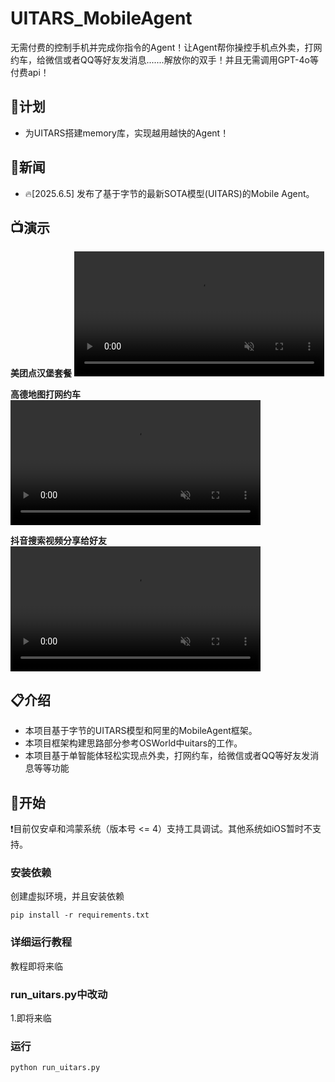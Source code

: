# UITARS_MobileAgent
无需付费的控制手机并完成你指令的Agent！让Agent帮你操控手机点外卖，打网约车，给微信或者QQ等好友发消息.......解放你的双手！并且无需调用GPT-4o等付费api！

## 📢计划
* 为UITARS搭建memory库，实现越用越快的Agent！

## 📢新闻
* 🔥[2025.6.5] 发布了基于字节的最新SOTA模型(UITARS)的Mobile Agent。

## 📺演示
**美团点汉堡套餐**
<video src="https://private-user-images.githubusercontent.com/151722450/451905009-7f8e3e4f-e532-400b-8fb5-cb9f77db7a5d.mp4?jwt=eyJhbGciOiJIUzI1NiIsInR5cCI6IkpXVCJ9.eyJpc3MiOiJnaXRodWIuY29tIiwiYXVkIjoicmF3LmdpdGh1YnVzZXJjb250ZW50LmNvbSIsImtleSI6ImtleTUiLCJleHAiOjE3NDkxMzI0NjAsIm5iZiI6MTc0OTEzMjE2MCwicGF0aCI6Ii8xNTE3MjI0NTAvNDUxOTA1MDA5LTdmOGUzZTRmLWU1MzItNDAwYi04ZmI1LWNiOWY3N2RiN2E1ZC5tcDQ_WC1BbXotQWxnb3JpdGhtPUFXUzQtSE1BQy1TSEEyNTYmWC1BbXotQ3JlZGVudGlhbD1BS0lBVkNPRFlMU0E1M1BRSzRaQSUyRjIwMjUwNjA1JTJGdXMtZWFzdC0xJTJGczMlMkZhd3M0X3JlcXVlc3QmWC1BbXotRGF0ZT0yMDI1MDYwNVQxNDAyNDBaJlgtQW16LUV4cGlyZXM9MzAwJlgtQW16LVNpZ25hdHVyZT1hMDEyZjcyZDdlZjE1ODA1MmVlMzNmNTcwMDEwMWU0MDE2N2E0NmU0OTA2ZjRlODlhZTJhNmRhMGQwZTYzYjllJlgtQW16LVNpZ25lZEhlYWRlcnM9aG9zdCJ9.mK1x1fqOJ_6Kgo3IuDr4rkxZLqXphRi1s7SH_kKRmFI" data-canonical-src="https://private-user-images.githubusercontent.com/151722450/451905009-7f8e3e4f-e532-400b-8fb5-cb9f77db7a5d.mp4?jwt=eyJhbGciOiJIUzI1NiIsInR5cCI6IkpXVCJ9.eyJpc3MiOiJnaXRodWIuY29tIiwiYXVkIjoicmF3LmdpdGh1YnVzZXJjb250ZW50LmNvbSIsImtleSI6ImtleTUiLCJleHAiOjE3NDkxMzI0NjAsIm5iZiI6MTc0OTEzMjE2MCwicGF0aCI6Ii8xNTE3MjI0NTAvNDUxOTA1MDA5LTdmOGUzZTRmLWU1MzItNDAwYi04ZmI1LWNiOWY3N2RiN2E1ZC5tcDQ_WC1BbXotQWxnb3JpdGhtPUFXUzQtSE1BQy1TSEEyNTYmWC1BbXotQ3JlZGVudGlhbD1BS0lBVkNPRFlMU0E1M1BRSzRaQSUyRjIwMjUwNjA1JTJGdXMtZWFzdC0xJTJGczMlMkZhd3M0X3JlcXVlc3QmWC1BbXotRGF0ZT0yMDI1MDYwNVQxNDAyNDBaJlgtQW16LUV4cGlyZXM9MzAwJlgtQW16LVNpZ25hdHVyZT1hMDEyZjcyZDdlZjE1ODA1MmVlMzNmNTcwMDEwMWU0MDE2N2E0NmU0OTA2ZjRlODlhZTJhNmRhMGQwZTYzYjllJlgtQW16LVNpZ25lZEhlYWRlcnM9aG9zdCJ9.mK1x1fqOJ_6Kgo3IuDr4rkxZLqXphRi1s7SH_kKRmFI" controls="controls" muted="muted" class="d-block rounded-bottom-2 border-top width-fit" style="max-height:640px; min-height: 200px">

  </video>

**高德地图打网约车**
<video src="https://private-user-images.githubusercontent.com/151722450/451910615-82870f79-3cf9-4fe7-9b78-a91e7e86f59c.mp4?jwt=eyJhbGciOiJIUzI1NiIsInR5cCI6IkpXVCJ9.eyJpc3MiOiJnaXRodWIuY29tIiwiYXVkIjoicmF3LmdpdGh1YnVzZXJjb250ZW50LmNvbSIsImtleSI6ImtleTUiLCJleHAiOjE3NDkxMzIyNDcsIm5iZiI6MTc0OTEzMTk0NywicGF0aCI6Ii8xNTE3MjI0NTAvNDUxOTEwNjE1LTgyODcwZjc5LTNjZjktNGZlNy05Yjc4LWE5MWU3ZTg2ZjU5Yy5tcDQ_WC1BbXotQWxnb3JpdGhtPUFXUzQtSE1BQy1TSEEyNTYmWC1BbXotQ3JlZGVudGlhbD1BS0lBVkNPRFlMU0E1M1BRSzRaQSUyRjIwMjUwNjA1JTJGdXMtZWFzdC0xJTJGczMlMkZhd3M0X3JlcXVlc3QmWC1BbXotRGF0ZT0yMDI1MDYwNVQxMzU5MDdaJlgtQW16LUV4cGlyZXM9MzAwJlgtQW16LVNpZ25hdHVyZT1mMjA3OGZlMzM3MzJhNWY0MjgwMmViZWFjMmE0OTAzMTYyZDk5OWIzNTJlNzY0MzA0YTlhNjY2ODkzYTIyODJiJlgtQW16LVNpZ25lZEhlYWRlcnM9aG9zdCJ9.RluoXd4TiyPpRU8hKzMoM1JeOUJbu0LMxnZo3V5FatQ" data-canonical-src="https://private-user-images.githubusercontent.com/151722450/451910615-82870f79-3cf9-4fe7-9b78-a91e7e86f59c.mp4?jwt=eyJhbGciOiJIUzI1NiIsInR5cCI6IkpXVCJ9.eyJpc3MiOiJnaXRodWIuY29tIiwiYXVkIjoicmF3LmdpdGh1YnVzZXJjb250ZW50LmNvbSIsImtleSI6ImtleTUiLCJleHAiOjE3NDkxMzIyNDcsIm5iZiI6MTc0OTEzMTk0NywicGF0aCI6Ii8xNTE3MjI0NTAvNDUxOTEwNjE1LTgyODcwZjc5LTNjZjktNGZlNy05Yjc4LWE5MWU3ZTg2ZjU5Yy5tcDQ_WC1BbXotQWxnb3JpdGhtPUFXUzQtSE1BQy1TSEEyNTYmWC1BbXotQ3JlZGVudGlhbD1BS0lBVkNPRFlMU0E1M1BRSzRaQSUyRjIwMjUwNjA1JTJGdXMtZWFzdC0xJTJGczMlMkZhd3M0X3JlcXVlc3QmWC1BbXotRGF0ZT0yMDI1MDYwNVQxMzU5MDdaJlgtQW16LUV4cGlyZXM9MzAwJlgtQW16LVNpZ25hdHVyZT1mMjA3OGZlMzM3MzJhNWY0MjgwMmViZWFjMmE0OTAzMTYyZDk5OWIzNTJlNzY0MzA0YTlhNjY2ODkzYTIyODJiJlgtQW16LVNpZ25lZEhlYWRlcnM9aG9zdCJ9.RluoXd4TiyPpRU8hKzMoM1JeOUJbu0LMxnZo3V5FatQ" controls="controls" muted="muted" class="d-block rounded-bottom-2 border-top width-fit" style="max-height:640px; min-height: 200px">

  </video>

**抖音搜索视频分享给好友**
<video src="https://private-user-images.githubusercontent.com/151722450/451904185-a4ecd63e-f412-4121-bf4e-9bed8f291e8f.mp4?jwt=eyJhbGciOiJIUzI1NiIsInR5cCI6IkpXVCJ9.eyJpc3MiOiJnaXRodWIuY29tIiwiYXVkIjoicmF3LmdpdGh1YnVzZXJjb250ZW50LmNvbSIsImtleSI6ImtleTUiLCJleHAiOjE3NDkxMzI1MzMsIm5iZiI6MTc0OTEzMjIzMywicGF0aCI6Ii8xNTE3MjI0NTAvNDUxOTA0MTg1LWE0ZWNkNjNlLWY0MTItNDEyMS1iZjRlLTliZWQ4ZjI5MWU4Zi5tcDQ_WC1BbXotQWxnb3JpdGhtPUFXUzQtSE1BQy1TSEEyNTYmWC1BbXotQ3JlZGVudGlhbD1BS0lBVkNPRFlMU0E1M1BRSzRaQSUyRjIwMjUwNjA1JTJGdXMtZWFzdC0xJTJGczMlMkZhd3M0X3JlcXVlc3QmWC1BbXotRGF0ZT0yMDI1MDYwNVQxNDAzNTNaJlgtQW16LUV4cGlyZXM9MzAwJlgtQW16LVNpZ25hdHVyZT0yZjcyODY1ZDlhOWU0N2VhY2M5ZmFiZTI5ZWVkNTFlMWI2ZTM3NTViYWJlNjcyYTE3ZjBjYzg4Y2UxNGMyYmNjJlgtQW16LVNpZ25lZEhlYWRlcnM9aG9zdCJ9.P6_Xlm0qeCTeTCipVH2letIvfMH3HBlfkrlLnJcQifk" data-canonical-src="https://private-user-images.githubusercontent.com/151722450/451904185-a4ecd63e-f412-4121-bf4e-9bed8f291e8f.mp4?jwt=eyJhbGciOiJIUzI1NiIsInR5cCI6IkpXVCJ9.eyJpc3MiOiJnaXRodWIuY29tIiwiYXVkIjoicmF3LmdpdGh1YnVzZXJjb250ZW50LmNvbSIsImtleSI6ImtleTUiLCJleHAiOjE3NDkxMzI1MzMsIm5iZiI6MTc0OTEzMjIzMywicGF0aCI6Ii8xNTE3MjI0NTAvNDUxOTA0MTg1LWE0ZWNkNjNlLWY0MTItNDEyMS1iZjRlLTliZWQ4ZjI5MWU4Zi5tcDQ_WC1BbXotQWxnb3JpdGhtPUFXUzQtSE1BQy1TSEEyNTYmWC1BbXotQ3JlZGVudGlhbD1BS0lBVkNPRFlMU0E1M1BRSzRaQSUyRjIwMjUwNjA1JTJGdXMtZWFzdC0xJTJGczMlMkZhd3M0X3JlcXVlc3QmWC1BbXotRGF0ZT0yMDI1MDYwNVQxNDAzNTNaJlgtQW16LUV4cGlyZXM9MzAwJlgtQW16LVNpZ25hdHVyZT0yZjcyODY1ZDlhOWU0N2VhY2M5ZmFiZTI5ZWVkNTFlMWI2ZTM3NTViYWJlNjcyYTE3ZjBjYzg4Y2UxNGMyYmNjJlgtQW16LVNpZ25lZEhlYWRlcnM9aG9zdCJ9.P6_Xlm0qeCTeTCipVH2letIvfMH3HBlfkrlLnJcQifk" controls="controls" muted="muted" class="d-block rounded-bottom-2 border-top width-fit" style="max-height:640px; min-height: 200px">

  </video>


## 📋介绍

* 本项目基于字节的UITARS模型和阿里的MobileAgent框架。
* 本项目框架构建思路部分参考OSWorld中uitars的工作。
* 本项目基于单智能体轻松实现点外卖，打网约车，给微信或者QQ等好友发消息等等功能

## 🔧开始

❗目前仅安卓和鸿蒙系统（版本号 <= 4）支持工具调试。其他系统如iOS暂时不支持。

### 安装依赖
创建虚拟环境，并且安装依赖
```
pip install -r requirements.txt
```

### 详细运行教程

教程即将来临

### run_uitars.py中改动

1.即将来临

### 运行
```
python run_uitars.py
```
